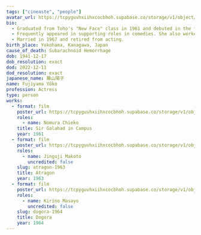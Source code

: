 ```yaml
---
tags: ["cineaste", "people"]
avatar_url: https://tcpyguvhxiihxcocbhoh.supabase.co/storage/v1/object/public/godzilla-cineaste-public/content/people/fujiyama-yoko/fujiyama-yoko.jpg
bio:
  - Graduated from Toho's "New Face" class in 1961 and debuted in the first <i>Young Guy</i> film opposite Kayama Yûzô
  - Frequently appeared in supporting roles in comedies. She also worked frequently with actor Natsuki Yôsuke and played his sister on multiple occasions.
  - Married in 1967 and retired from acting.
birth_place: Yokohama, Kanagawa, Japan
cause_of_death: Subarachnoid Hemorrhage
dob: 1941-12-17
dob_resolution: exact
dod: 2022-12-11
dod_resolution: exact
japanese_name: 藤山陽子
name: Fujiyama Yôko
profession: Actress
type: person
works:
  - format: film
    poster_url: https://tcpyguvhxiihxcocbhoh.supabase.co/storage/v1/object/public/godzilla-cineaste-public/content/films/sir-galahad-in-campus-1961/posters/University%20Young%20General.jpg
    roles:
      - name: Nomura Chieko
    title: Sir Galahad in Campus
    year: 1961
  - format: film
    poster_url: https://tcpyguvhxiihxcocbhoh.supabase.co/storage/v1/object/public/godzilla-cineaste-public/content/films/atragon-1963/posters/atragon-1963.jpg
    roles:
      - name: Jinguji Makoto
        uncredited: false
    slug: atragon-1963
    title: Atragon
    year: 1963
  - format: film
    poster_url: https://tcpyguvhxiihxcocbhoh.supabase.co/storage/v1/object/public/godzilla-cineaste-public/content/films/dogora-1964/posters/dogora-the-space-monster-1964.jpg
    roles:
      - name: Kirino Masayo
        uncredited: false
    slug: dogora-1964
    title: Dogora
    year: 1964
---
```

